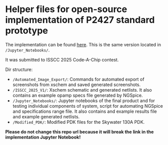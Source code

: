# Helper files for open-source implementation of P2427 standard prototype

The implementation can be found [here](https://github.com/sscs-ose/sscs-ose-code-a-chip.github.io/tree/main/ISSCC25/accepted_notebooks/Open_Source_IEEE_P2427). This is the same version located in `/Jupyter_Notebooks/`.

It was submitted to ISSCC 2025 Code-A-Chip contest.

Dir structure:
- `/Automated_Image_Export/`: Commands for automated export of screenshots from xschem and saved generated screenshots.
- `/ISSCC_2025_V1/`: Xschem schematic and generated netlists.  It also contains an example opamp specs file generated by NGSpice.
- `/Jupyter_Notebooks/`: Jupyter notebooks of the final product and for testing individual components of system, script for automating NGSpice and specifications range file. It also contains and example results file and example generated netlists.
- `/Modified_PDK/`: Modified PDK files for the Skywater 130A PDK.

**Please do not change this repo url because it will break the link in the implementation Jupyter Notebook!**
